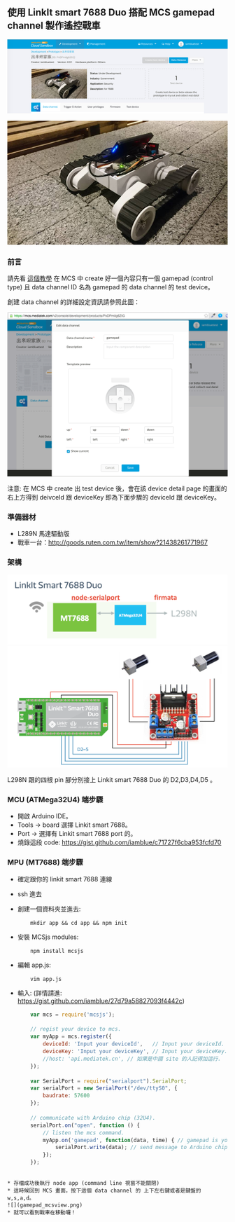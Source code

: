 ## 使用 LinkIt smart 7688 Duo 搭配 MCS gamepad channel 製作遙控戰車

![](tank_prototype.png)

![](tank.jpg)

### 前言

請先看 [這個教學](https://mcs.mediatek.com/resources/latest/tutorial/getting_started) 在 MCS 中 create 好一個內容只有一個 gamepad (control type) 且 data channel ID 名為 gamepad 的 data channel 的 test device。

創建 data channel 的詳細設定資訊請參照此圖：

![](gamepad_mcs.png)

注意: 在 MCS 中 create 出 test device 後，會在該 device detail page 的畫面的右上方得到 deivceId 跟 deviceKey 即為下面步驟的 deviceId 跟 deviceKey。

### 準備器材

* L289N 馬達驅動版
* 戰車一台：http://goods.ruten.com.tw/item/show?21438261771967

### 架構

![](tank_arch.png)
![](gamepad_pinout.png)

L298N 跟的四根 pin 腳分別接上 Linkit smart 7688 Duo 的 D2,D3,D4,D5 。 

### MCU (ATMega32U4) 端步驟

* 開啟 Arduino IDE。
* Tools -> board 選擇 Linkit smart 7688。
* Port -> 選擇有 Linkit smart 7688 port 的。 
* 燒錄這段 code: https://gist.github.com/iamblue/c71727f6cba953fcfd70


### MPU (MT7688) 端步驟

* 確定跟你的 linkit smart 7688 連線
* ssh 進去
* 創建一個資料夾並進去:
    ``` 
        mkdir app && cd app && npm init
    ```
* 安裝 MCSjs modules:
    ``` 
        npm install mcsjs
    ```
* 編輯 app.js:
    ```
        vim app.js
    ```
* 輸入: (詳情請進: https://gist.github.com/iamblue/27d79a58827093f4442c)
    
    ``` js
        var mcs = require('mcsjs');

        // regist your device to mcs.
        var myApp = mcs.register({
            deviceId: 'Input your deviceId',   // Input your deviceId.
            deviceKey: 'Input your deviceKey', // Input your deviceKey.
            //host: 'api.mediatek.cn', // 如果是中國 site 的人記得加這行.
        });

        var SerialPort = require("serialport").SerialPort;
        var serialPort = new SerialPort("/dev/ttyS0", {
            baudrate: 57600
        });

        // communicate with Arduino chip (32U4).
        serialPort.on("open", function () {
            // listen the mcs command.
            myApp.on('gamepad', function(data, time) { // gamepad is your datachannel.
                serialPort.write(data); // send message to Arduino chip.
            });
        });
```

* 存檔成功後執行 node app (command line 視窗不能關閉)
* 這時候回到 MCS 畫面，按下這個 data channel 的 上下左右鍵或者是鍵盤的w,s,a,d。 
![](gamepad_mcsview.png)
* 就可以看到戰車在移動囉！
